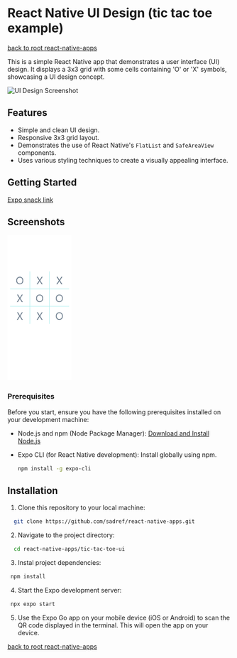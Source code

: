 # React Native UI Design (tic tac toe example)
[back to root react-native-apps](https://github.com/sadref/react-native-apps)

This is a simple React Native app that demonstrates a user interface (UI) design. It displays a 3x3 grid with some cells containing 'O' or 'X' symbols, showcasing a UI design concept.

![UI Design Screenshot](/screenshots/ui_design.png)

## Features

- Simple and clean UI design.
- Responsive 3x3 grid layout.
- Demonstrates the use of React Native's `FlatList` and `SafeAreaView` components.
- Uses various styling techniques to create a visually appealing interface.

## Getting Started

[Expo snack link](https://snack.expo.dev/@sadref/github.com-sadref-react-native-apps:tic-tac-toe-ui?platform=web)

## Screenshots

![Screenshot 1](screenshots/screenshot1.png)

### Prerequisites

Before you start, ensure you have the following prerequisites installed on your development machine:

- Node.js and npm (Node Package Manager): [Download and Install Node.js](https://nodejs.org/)
- Expo CLI (for React Native development): Install globally using npm.

  ```bash
  npm install -g expo-cli

## Installation

1. Clone this repository to your local machine:

```bash
  git clone https://github.com/sadref/react-native-apps.git
```
2. Navigate to the project directory:

```bash
  cd react-native-apps/tic-tac-toe-ui
```
3. Instal project dependencies:

```bash
 npm install
```

4. Start the Expo development server:

```bash
 npx expo start
```
5. Use the Expo Go app on your mobile device (iOS or Android) to scan the QR code displayed in the terminal. This will open the app on your device.

[back to root react-native-apps](https://github.com/sadref/react-native-apps)
